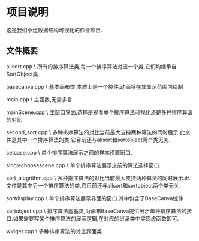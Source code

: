 # 项目说明

  这是我们小组数据结构可视化的作业项目.

## 文件概要
allsort.cpp \               所有的排序算法类,每一个排序算法对应一个类,它们均继承自SortObject类

basecanva.cpp \             基本画布类,本质上是一个控件,动画将在其显示范围内绘制

main.cpp \                  主函数,无需多言

mainScene.cpp \             主窗口界面,选择是观看单个排序算法可视化还是多种排序算法的对比

second_sort.cpp \           多种排序算法的对比当前最大支持两种算法的同时展示.此文件是其中一个排序算法的类,它目前还与allsort和sortobject两个类无关.

setcase.cpp \               单个排序算法展示之前的样本设置窗口.

singlechoosescene.cpp \     单个排序算法展示之前的算法选择窗口.

sort_alogrithm.cpp \        多种排序算法的对比当前最大支持两种算法的同时展示.此文件是其中另一个排序算法的类,它目前还与allsort和sortobject两个类无关.

sortdisplay.cpp \           单个排序算法展示界面的窗口.其中包含了BaseCanva控件

sortobject.cpp \            排序算法虚基类,为画布BaseCanva提供展示每种排序算法的接口.如果需要写某个排序算法的展示逻辑,在对应的继承类中实现虚函数即可.

widget.cpp \                多种排序算法的对比界面类.
